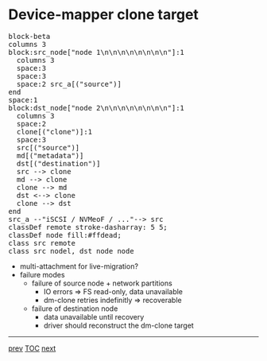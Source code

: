# Device-mapper clone target

<pre class="mermaid">
block-beta
columns 3
block:src_node["node 1\n\n\n\n\n\n\n\n"]:1
  columns 3
  space:3
  space:3
  space:2 src_a[("source")]
end
space:1
block:dst_node["node 2\n\n\n\n\n\n\n\n"]:1
  columns 3
  space:2
  clone[("clone")]:1
  space:3
  src[("source")]
  md[("metadata")]
  dst[("destination")]
  src --> clone
  md --> clone
  clone --> md
  dst <--> clone
  clone --> dst
end
src_a --"iSCSI / NVMeoF / ..."--> src
classDef remote stroke-dasharray: 5 5;
classDef node fill:#ffdead;
class src remote
class src_nodel, dst_node node
</pre>

* multi-attachment for live-migration?
* failure modes
  * failure of source node + network partitions
    * IO errors => FS read-only, data unavailable
    * dm-clone retries indefinitly => recoverable
  * failure of destination node
    * data unavailable until recovery
    * driver should reconstruct the dm-clone target

---

[prev](002-cloud-architecture) [TOC](000-toc.md) [next](004-dm-clone-2.md)

<script type="module">
	import mermaid from 'https://cdn.jsdelivr.net/npm/mermaid@11/dist/mermaid.esm.min.mjs';
	mermaid.initialize({
		startOnLoad: true,
		theme: 'default'
	});
</script>
